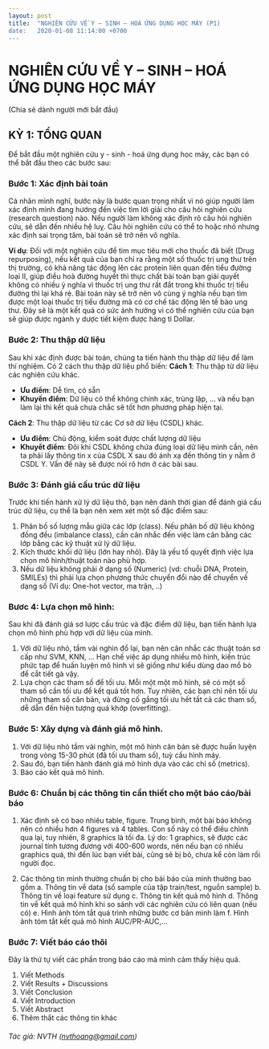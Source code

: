 ```yaml
---
layout: post
title:  "NGHIÊN CỨU VỀ Y – SINH – HOÁ ỨNG DỤNG HỌC MÁY (P1)
date:   2020-01-08 11:14:00 +0700
---
```


# NGHIÊN CỨU VỀ Y – SINH – HOÁ ỨNG DỤNG HỌC MÁY
(Chia sẻ dành người mới bắt đầu)
## KỲ 1: TỔNG QUAN
Để bắt đầu một nghiên cứu y - sinh - hoá ứng dụng học máy, các bạn có thể bắt đầu theo các bước sau:
### Bước 1: Xác định bài toán
Cá nhân mình nghĩ, bước này là bước quan trọng nhất vì nó giúp người làm xác định mình đang hướng đến việc tìm lời giải cho câu hỏi nghiên cứu (research question) nào. Nếu người làm không xác định rõ câu hỏi nghiên cứu, sẽ dẫn đến nhiều hệ luỵ. Câu hỏi nghiên cứu có thể to hoặc nhỏ nhưng xác định sai trọng tâm, bài toán sẽ trở nên vô nghĩa.

**Ví dụ**: 
Đối với một nghiên cứu để tìm mục tiêu mới cho thuốc đã biết (Drug repurposing), nếu kết quả của bạn chỉ ra rằng một số thuốc trị ung thư trên thị trường, có khả năng tác động lên các protein liên quan đến tiểu đường loại II, giúp điều hoà đường huyết thì thực chất bài toán bạn giải quyết không có nhiều ý nghĩa vì thuốc trị ung thư rất đắt trong khi thuốc trị tiểu đường thì lại khá rẻ. Bài toán này sẽ trở nên vô cùng ý nghĩa nếu bạn tìm được một loại thuốc trị tiểu đường mà có cơ chế tác động lên tế bào ung thư. Đây sẽ là một kết quả có sức ảnh hưởng vì có thể nghiên cứu của bạn sẽ giúp được ngành y dược tiết kiệm được hàng tỉ Dollar.

### Bước 2: Thu thập dữ liệu
Sau khi xác định được bài toán, chúng ta tiến hành thu thập dữ liệu để làm thí nghiệm. Có 2 cách thu thập dữ liệu phổ biến:
**Cách 1**: Thu thập từ dữ liệu các nghiên cứu khác. 
+ **Ưu điểm**: Dễ tìm, có sẵn
+ **Khuyến điểm**: Dữ liệu có thể không chính xác, trùng lặp, ... và nếu bạn làm lại thì kết quả chưa chắc sẽ tốt hơn phương pháp hiện tại.

**Cách 2**: Thu thập dữ liệu từ các Cơ sở dữ liệu (CSDL) khác. 
+ **Ưu điểm**: Chủ động, kiểm soát được chất lượng dữ liệu
+ **Khuyết điểm**: Đôi khi CSDL không chứa đúng loại dữ liệu mình cần, nên ta phải lấy thông tin x của CSDL X sau đó ánh xạ đến thông tin y nằm ở CSDL Y. Vấn đề này sẽ được nói rõ hơn ở các bài sau.

### Bước 3: Đánh giá cấu trúc dữ liệu
Trước khi tiến hành xử lý dữ liệu thô, bạn nên dành thời gian để đánh giá cấu trúc dữ liệu, cụ thể là bạn nên xem xét một số đặc điểm sau:
1. Phân bố số lượng mẫu giữa các lớp (class). Nếu phân bố dữ liệu không đồng đều (imbalance class), cần cân nhắc đến việc làm cân bằng các lớp bằng các kỹ thuật xử lý dữ liệu. 
2. Kích thước khối dữ liệu (lớn hay nhỏ). Đây là yếu tố quyết định việc lựa chọn mô hình/thuật toán nào phù hợp.
3. Nếu dữ liệu không phải ở dạng số (Numeric) (vd: chuỗi DNA, Protein, SMILEs) thì phải lựa chọn phương thức chuyển đổi nào để chuyển về dạng số (Ví dụ: One-hot vector, ma trận, ..)

### Bươc 4: Lựa chọn mô hình:
Sau khi đã đánh giá sơ lược cấu trúc và đặc điểm dữ liệu, bạn tiến hành lựa chọn mô hình phù hợp với dữ liệu của mình.
1. Với dữ liệu nhỏ, tầm vài nghìn đổ lại, bạn nên cân nhắc các thuật toán sơ cấp như SVM, KNN, … Hạn chế việc áp dụng nhiều mô hình, kiến trúc phức tạp để huấn luyện mô hình vì sẽ giống như kiểu dùng dao mổ bò để cắt tiết gà vậy. 
2. Lựa chọn các tham số để tối ưu. Mỗi một một mô hình, sẽ có một số tham số cần tối ưu để kết quả tốt hơn. Tuy nhiên, các bạn chỉ nên tối ưu những tham số căn bản, và đừng cố gắng tối ưu hết tất cả các tham số, dễ dẫn đến hiện tượng quá khớp (overfitting).

### Bước 5: Xây dựng và đánh giá mô hình.
1. Với dữ liệu nhỏ tầm vài nghìn, một mô hình căn bản sẽ được huấn luyện trong vòng 15-30 phút (đã tối ưu tham số), tuỳ cấu hình máy.
2. Sau đó, bạn tiến hành đánh giá mô hình dựa vào các chỉ số (metrics).
3. Báo cáo kết quả mô hình.

### Bước 6: Chuẩn bị các thông tin cần thiết cho một báo cáo/bài báo
1. Xác định sẽ có bao nhiêu table, figure. Trung bình, một bài báo không nên có nhiều hơn 4 figures và 4 tables. Con số này có thể điều chỉnh qua lại, tuy nhiên, 8 graphics là tối đa. Lý do: 1 graphics, sẽ được các journal tính tương đương với 400-600 words, nên nếu bạn có nhiều graphics quá, thì đến lúc bạn viết bài, cũng sẽ bị bỏ, chưa kể còn làm rối người đọc.

2. Các thông tin mình thường chuẩn bị cho bài báo của mình thường bao gồm
a. Thông tin về data (số sample của tập train/test, nguồn sample)
b. Thông tin về loại feature sử dụng
c. Thông tin kết quả mô hình
d. Thông tin về kết quả mô hình khi so sánh với các nghiên cứu có liên quan (nếu có)
e. Hình ảnh tóm tắt quá trình những bước cơ bản mình làm
f. Hình ảnh tóm tắt kết quả mô hình AUC/PR-AUC,…

### Bước 7: Viết báo cáo thôi
Đây là thứ tự viết các phần trong báo cáo mà mình cảm thấy hiệu quả.
1. Viết Methods
2. Viết Results + Discussions
3. Viết Conclusion
4. Viết Introduction
5. Viết Abstract
6. Thêm thắt các thông tin khác

###### Tác giả: NVTH (nvthoang@gmail.com)
